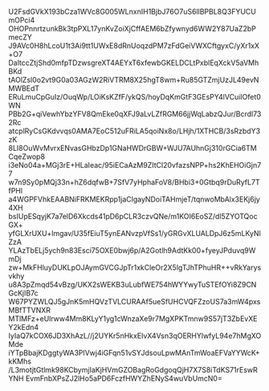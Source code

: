U2FsdGVkX193bCza1WVc8G005WLnxnIH1BjbJ76O7uS6llBPBL8Q3FYUCUmOPci4
OHOPnnrtzunkBk3tpPXL17ynKvZoiXjCffAEM6bZfywnyd6WW2Y87UaZ2bPmecZY
J9AVc0H8hLcoU1t3Ai9tt1UWxE8dRnUoqzdPM7zFdGeiVWXCftgyxC/yXr1xX+O7
DaltccZtjShd0mfpTDzwsgreXT4AEYxT6xfewbGKELDCLtPxblEqXckV5aVMhBKd
tAOlZsl0o2vt9G0a03AGzW2RiVTRM8X25hgT8wm+Ru85GTZmjUzJL49evNMWBEdT
ERuLmuCpGuIz/OuqWp/LOiKsKZfF/ykQS/hoyDqKmGtF3GEsPY4lVCuiIOfet0WN
PBb2G+qiVewhYbzYFV8QmEke0qXFJ9aLvLZfRGM66jjWqLabzQJur/Bcrdl732Rc
atcplRyCsGKdvvqs0AMA7EoC512uFRiLA5qoiNx8o/LHjh/1XTHCB/3sRzbdY3zK
8LI8OuWvMvrxENvasGHbzDp1GNaHWDrGBW+WJU7AUhnGj310rGCia6TMCqeZwop8
i3eNo04a+MGj3rE+HLaIeac/95iECaAzM9ZItCl20vfazsNPP+hs2KhEHOiGjn77
w7n9Sy0pMQj33n+hZ6dqfwB+7SfV7yHphaFoV8/BHbi3+0Gtbq9rDuRyfL7TfPHl
a4WGPFVhkEAABNiFRKMEKRpp1jaClgayNDoiTAHmjeT/tqnwoMbAlx3EKj6jy4XH
bsIUpESqyjK7a7elD6Xkcds41pD6pCLR3czvQNe/m1KOI6EoSZ/dl5ZYOTQocGX+
yfGLXrUXU+lmgav/U35fEiuT5ynEANvzpVfSs1/yGRGvXLUALDpJ6z5mLKyNlZzA
YLAzTbELj5ych9n83Esci75OXE0bwj6p/A2Gotlh9AdtKk00+fyeyJPduvq9WmDj
zw+MkFHluyDUKLpOJAymGVCGJpTr1xkCleOr2X5lgTJhTPhuHR++vRkYarysvkhy
u8A3pZmqd54vBzg/UKX2sWEKB3uLubfWE754hWYYwyTuSTEfOYi8Z9CNGcKjIB7c
W67PYZWLQJ5gJnK5mHQVzTVLCURAAf5ueSfUHCVQFZzoUS7a3mW4pxsMBfTTVNXR
MTlMFz+eUlrww4Mm8KLyY1yg1cWnzaXe9r7MgXPKTmnw9S57jT3ZbEvXEY2kEdn4
IyIaQ7kCOX6JD3XhAzL//j2UYKr5nHkxEIvX4Vsn3qOERHYlwfyL94e7hMgXOMde
iYTpBbajKDggtyWA3PlVwj4iGFqn51vSYJdsouLpwMAnTmWoaEFVaYYWcK+kKMhs
/L3motjtGtlmk98KCbymjIaKjHVmGZOBagRoGdgoqQjH7X7S8iTdKS71rEswRYNH
EvmFnbXPsZJ2lHo5aPD6FczfHWYZhENyS4wuVbUmcN0=
